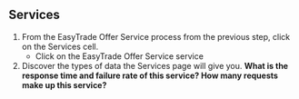 ## Services

1. From the EasyTrade Offer Service process from the previous step, click on the Services cell.
    * Click on the EasyTrade Offer Service service
2. Discover the types of data the Services page will give you. **What is the response time and failure rate of this service? How many requests make up this service?**

